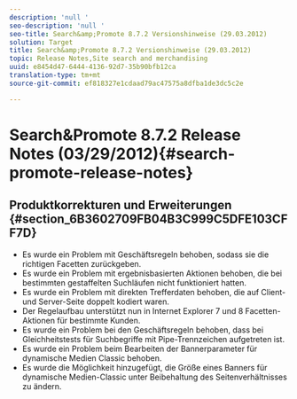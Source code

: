 ```yaml
---
description: 'null '
seo-description: 'null '
seo-title: Search&amp;Promote 8.7.2 Versionshinweise (29.03.2012)
solution: Target
title: Search&amp;Promote 8.7.2 Versionshinweise (29.03.2012)
topic: Release Notes,Site search and merchandising
uuid: e8454d47-6444-4136-92d7-35b90bfb12ca
translation-type: tm+mt
source-git-commit: ef818327e1cdaad79ac47575a8dfba1de3dc5c2e

---
```



# Search&amp;Promote 8.7.2 Release Notes (03/29/2012){#search-promote-release-notes}

## Produktkorrekturen und Erweiterungen {#section_6B3602709FB04B3C999C5DFE103CFF7D}

* Es wurde ein Problem mit Geschäftsregeln behoben, sodass sie die richtigen Facetten zurückgeben.
* Es wurde ein Problem mit ergebnisbasierten Aktionen behoben, die bei bestimmten gestaffelten Suchläufen nicht funktioniert hatten.
* Es wurde ein Problem mit direkten Trefferdaten behoben, die auf Client- und Server-Seite doppelt kodiert waren.
* Der Regelaufbau unterstützt nun in Internet Explorer 7 und 8 Facetten-Aktionen für bestimmte Kunden.
* Es wurde ein Problem bei den Geschäftsregeln behoben, dass bei Gleichheitstests für Suchbegriffe mit Pipe-Trennzeichen aufgetreten ist.
* Es wurde ein Problem beim Bearbeiten der Bannerparameter für dynamische Medien Classic behoben.
* Es wurde die Möglichkeit hinzugefügt, die Größe eines Banners für dynamische Medien-Classic unter Beibehaltung des Seitenverhältnisses zu ändern.

